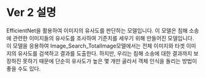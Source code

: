 # Ver 2 설명
EfficientNet을 활용하여 이미지의 유사도를 판단하는 모델입니다.
이 모델은 침해 소송에 관련한 이미지들의 유사도를 조사하여 기준치를 세우기 위해 만들어진 모델입니다.
이 모델을 응용하여 Image_Search_TotalImage모델에서는 전체 이미지와 타겟 이미지의 유사도를 검색하고 결과를 도출한다.
하지만, 우리는 침해 소송에 대한 결과까지 보장하진 못하기 때문에 단순히 유사도가 높은 몇 개만 골라서 객체 인식을 돌리는 방법이 좋을 수도 있다.